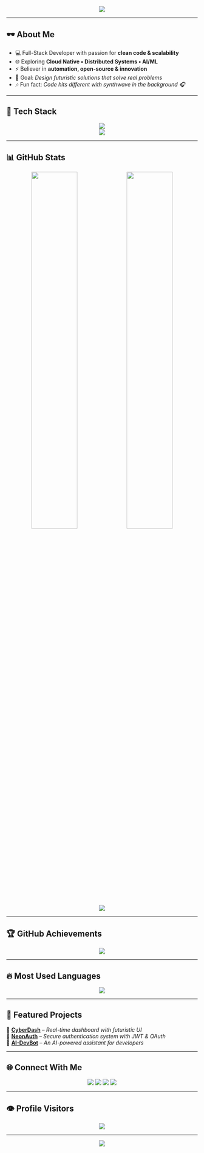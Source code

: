 <!-- Typing Animation -->
<p align="center">
  <img src="https://readme-typing-svg.herokuapp.com?font=Fira+Code&size=25&duration=3000&pause=500&color=00F0FF&center=true&vCenter=true&width=600&lines=Hi+%F0%9F%91%8B+I'm+Your+Name;Software+Engineer+%F0%9F%92%BB;Full+Stack+Developer+%F0%9F%9A%80;Always+Learning+%F0%9F%93%9A;Let's+Build+Something+Awesome+Together+%E2%9C%A8" />
</p>

---

## 🕶️ About Me  

- 💻 Full-Stack Developer with passion for **clean code & scalability**  
- 🌐 Exploring **Cloud Native • Distributed Systems • AI/ML**  
- ⚡ Believer in **automation, open-source & innovation**  
- 🎯 Goal: *Design futuristic solutions that solve real problems*  
- 🎶 Fun fact: *Code hits different with synthwave in the background 🎧*  

---

## 🔮 Tech Stack  

<p align="center">
  <img src="https://skillicons.dev/icons?i=java,python,js,ts,cpp,react,nodejs,express,nextjs,spring" />
  <br/>
  <img src="https://skillicons.dev/icons?i=mongodb,mysql,postgres,git,docker,kubernetes,github,linux,vscode" />
</p>

---

## 📊 GitHub Stats  

<p align="center">
  <img width="49%" src="https://github-readme-stats.vercel.app/api?username=YourGitHubUsername&show_icons=true&theme=neon" />
  <img width="49%" src="https://github-readme-streak-stats.herokuapp.com/?user=YourGitHubUsername&theme=neon" />
</p>

<p align="center">
  <img src="https://github-readme-activity-graph.vercel.app/graph?username=YourGitHubUsername&theme=react-dark&bg_color=000000&line=00F0FF&point=FF00FF&hide_border=true" />
</p>

---

## 🏆 GitHub Achievements  

<p align="center">
  <img src="https://github-profile-trophy.vercel.app/?username=YourGitHubUsername&theme=radical&no-frame=true&row=1&column=6" />
</p>

---

## 🔥 Most Used Languages  

<p align="center">
  <img src="https://github-readme-stats.vercel.app/api/top-langs/?username=YourGitHubUsername&layout=compact&theme=neon" />
</p>

---

## 🚀 Featured Projects  

🔹 [**CyberDash**](https://github.com/YourGitHubUsername/CyberDash) – *Real-time dashboard with futuristic UI*  
🔹 [**NeonAuth**](https://github.com/YourGitHubUsername/NeonAuth) – *Secure authentication system with JWT & OAuth*  
🔹 [**AI-DevBot**](https://github.com/YourGitHubUsername/AI-DevBot) – *An AI-powered assistant for developers*  

---

## 🌐 Connect With Me  

<p align="center">
  <a href="https://linkedin.com/in/yourprofile"><img src="https://img.shields.io/badge/LinkedIn-00f0ff?style=for-the-badge&logo=linkedin&logoColor=black" /></a>
  <a href="mailto:your.email@example.com"><img src="https://img.shields.io/badge/Gmail-ff00ff?style=for-the-badge&logo=gmail&logoColor=black" /></a>
  <a href="https://twitter.com/yourhandle"><img src="https://img.shields.io/badge/Twitter-00f0ff?style=for-the-badge&logo=twitter&logoColor=black" /></a>
  <a href="https://github.com/YourGitHubUsername"><img src="https://img.shields.io/badge/GitHub-ff00ff?style=for-the-badge&logo=github&logoColor=black" /></a>
</p>

---

## 👁️ Profile Visitors  

<p align="center">
  <img src="https://komarev.com/ghpvc/?username=YourGitHubUsername&style=for-the-badge&color=00f0ff" />
</p>

---

<p align="center">
  <img src="https://capsule-render.vercel.app/api?type=waving&height=120&color=00f0ff&text=Made+With+💙+By+Your+Name&section=footer&fontColor=000000&fontAlignY=35"/>
</p>
